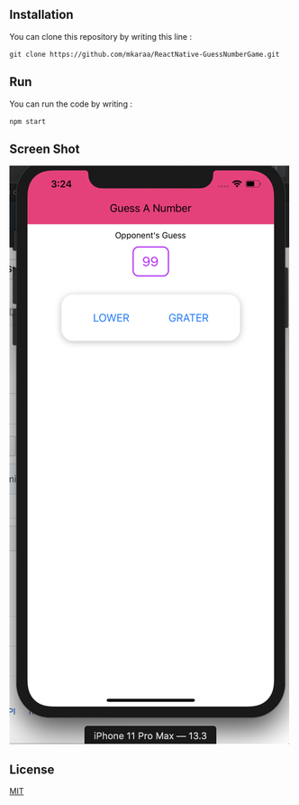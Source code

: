 ## Installation

You can clone this repository by writing this line : 

```bas
git clone https://github.com/mkaraa/ReactNative-GuessNumberGame.git
```

## Run

You can run the code by writing :
```bas
npm start
```

## Screen Shot

![Image of ScreenShot](https://raw.githubusercontent.com/mkaraa/ReactNative-GuessNumberGame/master/screenshots/Screen%20Shot%202020-02-17%20at%2015.24.46.png)

## License
[MIT](https://choosealicense.com/licenses/mit/)
